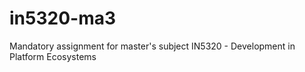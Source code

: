 # in5320-ma3

Mandatory assignment for master's subject IN5320 - Development in Platform Ecosystems
